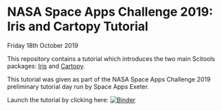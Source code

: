 # NASA Space Apps Challenge 2019: Iris and Cartopy Tutorial

Friday 18th October 2019

This repository contains a tutorial which introduces the two main Scitools packages: [Iris](https://scitools.org.uk/iris/docs/latest/) and [Cartopy](https://scitools.org.uk/cartopy/docs/latest/). 

This tutorial was given as part of the NASA Space Apps Challenge 2019 preliminary tutorial day run by Space Apps Exeter.

Launch the tutorial by clicking here: [![Binder](https://binder.pangeo.io/badge_logo.svg)](https://binder.pangeo.io/v2/gh/lbdreyer/space_apps_2019_scitools_tutorial/master)
